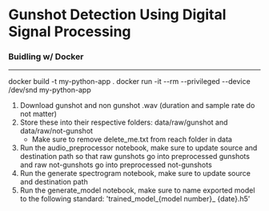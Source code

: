 # Gunshot Detection Using Digital Signal Processing

### Buidling w/ Docker
---
docker build -t my-python-app .
docker run -it --rm --privileged --device /dev/snd my-python-app 

1. Download gunshot and non gunshot .wav (duration and sample rate do not matter)
2. Store these into their respective folders: data/raw/gunshot and data/raw/not-gunshot
	- Make sure to remove delete_me.txt from reach folder in data
3. Run the audio_preprocessor notebook, make sure to update source and destination path so that raw gunshots go into preprocessed gunshots and raw not-gunshots go into preprocessed not-gunshots
4. Run the generate spectrogram notebook, make sure to update source and destination path
5. Run the generate_model notebook, make sure to name exported model to the following standard: 'trained_model_{model number}_ {date}.h5'
